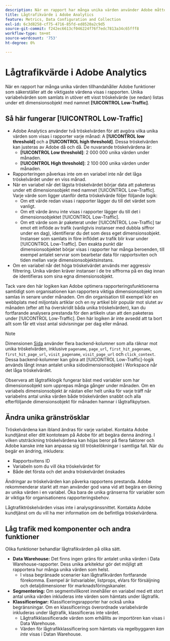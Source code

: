 ```yaml
---
description: När en rapport har många unika värden använder Adobe måttobjektet Lågtrafik för att förbättra rapportens prestanda.
title: Lågtrafikvärde i Adobe Analytics
feature: Metrics, Data Configuration and Collection
exl-id: 6c3d8258-cf75-4716-85fd-ed8520a2c9d5
source-git-commit: f242ec6613cf046224f76f7edc7813a34c65fff8
workflow-type: tm+mt
source-wordcount: '753'
ht-degree: 0%

---
```


# Lågtrafikvärde i Adobe Analytics

När en rapport har många unika värden tillhandahåller Adobe funktioner som säkerställer att de viktigaste värdena visas i rapporten. Unika variabelvärden som samlats in utöver ett visst tröskelvärde (se nedan) listas under ett dimensionsobjekt med namnet **[!UICONTROL Low-Traffic]**.

## Så här fungerar [!UICONTROL Low-Traffic]

* Adobe Analytics använder två tröskelvärden för att avgöra vilka unika värden som visas i rapporter varje månad: A **[!UICONTROL low threshold]** och a **[!UICONTROL high threshold]**. Dessa tröskelvärden kan justeras av Adobe då och då. De nuvarande tröskelvärdena är:
   * **[!UICONTROL Low threshold]**: 2 000 000 unika värden under månaden.
   * **[!UICONTROL High threshold]**: 2 100 000 unika värden under månaden.
* Rapporteringen påverkas inte om en variabel inte når det låga tröskelvärdet under en viss månad.
* När en variabel når det lägsta tröskelvärdet börjar data att paketeras under ett dimensionsobjekt med namnet [!UICONTROL Low-Traffic]. Varje värde som ligger utanför detta tröskelvärde följer följande logik:
   * Om ett värde redan visas i rapporter lägger du till det värdet som vanligt.
   * Om ett värde ännu inte visas i rapporter lägger du till det i dimensionsobjektet [!UICONTROL Low-Traffic].
   * Om ett värde som är paketerat under [!UICONTROL Low-Traffic] tar emot ett inflöde av trafik (vanligtvis instanser med dubbla siffror under en dag), identifierar du det som dess eget dimensionsobjekt. Instanser som samlats in före inflödet av trafik blir kvar under [!UICONTROL Low-Traffic]. Den exakta punkt där dimensionsobjektet börjar visas i rapporter har många beroenden, till exempel antalet servrar som bearbetar data för rapportsviten och tiden mellan varje dimensionsobjektsinstans.
* Om en variabel når det höga tröskelvärdet används mer aggressiv filtrering. Unika värden kräver instanser i de tre siffrorna på en dag innan de identifieras som sina egna dimensionsobjekt.

Tack vare den här logiken kan Adobe optimera rapporteringsfunktionerna samtidigt som organisationen kan rapportera viktiga dimensionsobjekt som samlas in senare under månaden. Om din organisation till exempel kör en webbplats med miljontals artiklar och en ny artikel blir populär mot slutet av månaden (efter att ha överskridit båda unika tröskelvärden), kan du fortfarande analysera prestanda för den artikeln utan att den paketeras under [!UICONTROL Low-Traffic]. Den här logiken är inte avsedd att ta bort allt som får ett visst antal sidvisningar per dag eller månad.

>[!NOTE]
>Dimensionen [Sida](../components/dimensions/page.md) använder flera backend-kolumner som alla räknar mot unika tröskelvärden, inklusive `pagename`, `page_url`, `first_hit_pagename`, `first_hit_page_url`, `visit_pagename`, `visit_page_url` och `click_context`. Dessa backend-kolumner kan göra att [!UICONTROL Low-Traffic]-logik används långt innan antalet unika sidodimensionsobjekt i Workspace når det låga tröskelvärdet.

Observera att lågtrafiklogik fungerar bäst med variabler som har dimensionsobjekt som upprepas många gånger under månaden. Om en variabels dimensionsobjekt är nästan eller helt unika för varje träff når variabelns antal unika värden både tröskelvärden snabbt och alla efterföljande dimensionsobjekt för månaden hamnar i lågtrafikpytsen.

## Ändra unika gränströsklar

Tröskelvärdena kan ibland ändras för varje variabel. Kontakta Adobe kundtjänst eller ditt kontoteam på Adobe för att begära denna ändring. I vilken utsträckning tröskelvärdena kan höjas beror på flera faktorer och Adobe kanske inte kan anpassa sig till tröskelökningar i samtliga fall. När du begär en ändring, inkludera:

* Rapportsvitens ID
* Variabeln som du vill öka tröskelvärdet för
* Både det första och det andra tröskelvärdet önskades

Ändringar av tröskelvärden kan påverka rapportens prestanda. Adobe rekommenderar starkt att man använder god vana vid att begära en ökning av unika värden i en variabel. Öka bara de unika gränserna för variabler som är viktiga för organisationens rapporteringsbehov.

Lågtrafiktröskelvärden visas inte i analysgränssnittet. Kontakta Adobe kundtjänst om du vill ha mer information om de befintliga tröskelvärdena.

## Låg trafik med komponenter och andra funktioner

Olika funktioner behandlar lågtrafikvärden på olika sätt.

* **Data Warehouse:** Det finns ingen gräns för antalet unika värden i Data Warehouse-rapporter. Dess unika arkitektur gör det möjligt att rapportera hur många unika värden som helst.
   * I vissa begränsade scenarier kan lågtrafikvärden fortfarande förekomma. Exempel är listvariabler, listprops, eVars för försäljning och detaljdimensioner för marknadsföringskanaler.
* **Segmentering:** Om segmentvillkoret innehåller en variabel med ett stort antal unika värden inkluderas inte värden som hämtats under lågtrafik.
* **Klassificeringar:** Klassificeringsrapporter har också unika begränsningar. Om en klassificerings överordnade variabelvärde inkluderas under lågtrafik, klassificeras inte värdet.
   * Lågtrafikklassificerade värden som erhållits av importören kan visas i Data Warehouse. <!-- AN-115871 -->
   * Värden för lågtrafikklassificering som hämtats via regelbyggaren *kan inte* visas i Datan Warehouse. <!-- AN-122872 -->
